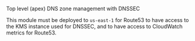 Top level (apex) DNS zone management with DNSSEC

This module must be deployed to `us-east-1` for Route53
to have access to the KMS instance used for DNSSEC, and
to have access to CloudWatch metrics for Route53.
